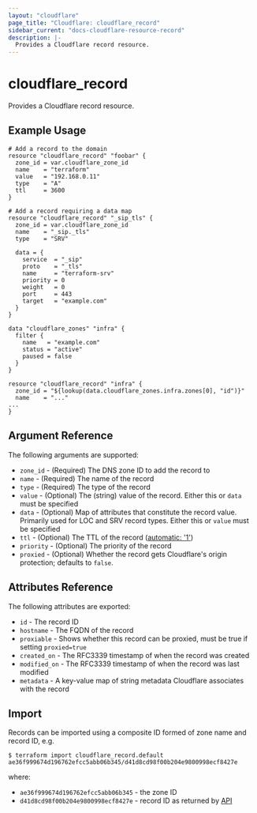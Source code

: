 ```yaml
---
layout: "cloudflare"
page_title: "Cloudflare: cloudflare_record"
sidebar_current: "docs-cloudflare-resource-record"
description: |-
  Provides a Cloudflare record resource.
---
```


# cloudflare_record

Provides a Cloudflare record resource.

## Example Usage

```hcl
# Add a record to the domain
resource "cloudflare_record" "foobar" {
  zone_id = var.cloudflare_zone_id
  name    = "terraform"
  value   = "192.168.0.11"
  type    = "A"
  ttl     = 3600
}

# Add a record requiring a data map
resource "cloudflare_record" "_sip_tls" {
  zone_id = var.cloudflare_zone_id
  name    = "_sip._tls"
  type    = "SRV"

  data = {
    service  = "_sip"
    proto    = "_tls"
    name     = "terraform-srv"
    priority = 0
    weight   = 0
    port     = 443
    target   = "example.com"
  }
}

data "cloudflare_zones" "infra" {
  filter {
    name   = "example.com"
    status = "active"
    paused = false
  }
}

resource "cloudflare_record" "infra" {
  zone_id = "${lookup(data.cloudflare_zones.infra.zones[0], "id")}"
  name    = "..."
...
}
```

## Argument Reference

The following arguments are supported:

* `zone_id` - (Required) The DNS zone ID to add the record to
* `name` - (Required) The name of the record
* `type` - (Required) The type of the record
* `value` - (Optional) The (string) value of the record. Either this or `data` must be specified
* `data` - (Optional) Map of attributes that constitute the record value. Primarily used for LOC and SRV record types. Either this or `value` must be specified
* `ttl` - (Optional) The TTL of the record ([automatic: '1'](https://api.cloudflare.com/#dns-records-for-a-zone-create-dns-record))
* `priority` - (Optional) The priority of the record
* `proxied` - (Optional) Whether the record gets Cloudflare's origin protection; defaults to `false`.

## Attributes Reference

The following attributes are exported:

* `id` - The record ID
* `hostname` - The FQDN of the record
* `proxiable` - Shows whether this record can be proxied, must be true if setting `proxied=true`
* `created_on` - The RFC3339 timestamp of when the record was created
* `modified_on` - The RFC3339 timestamp of when the record was last modified
* `metadata` - A key-value map of string metadata Cloudflare associates with the record

## Import

Records can be imported using a composite ID formed of zone name and record ID, e.g.

```
$ terraform import cloudflare_record.default ae36f999674d196762efcc5abb06b345/d41d8cd98f00b204e9800998ecf8427e
```

where:

* `ae36f999674d196762efcc5abb06b345` - the zone ID
* `d41d8cd98f00b204e9800998ecf8427e` - record ID as returned by [API](https://api.cloudflare.com/#dns-records-for-a-zone-list-dns-records)
